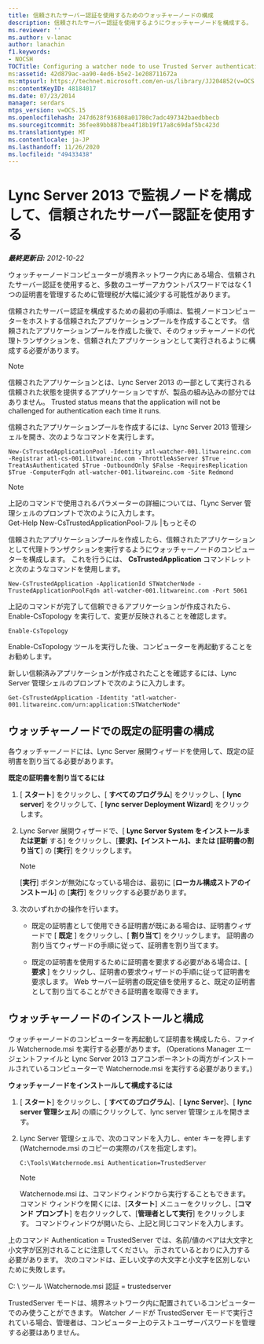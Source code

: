 ```yaml
---
title: 信頼されたサーバー認証を使用するためのウォッチャーノードの構成
description: 信頼されたサーバー認証を使用するようにウォッチャーノードを構成する。
ms.reviewer: ''
ms.author: v-lanac
author: lanachin
f1.keywords:
- NOCSH
TOCTitle: Configuring a watcher node to use Trusted Server authentication
ms:assetid: 42d879ac-aa90-4ed6-b5e2-1e208711672a
ms:mtpsurl: https://technet.microsoft.com/en-us/library/JJ204852(v=OCS.15)
ms:contentKeyID: 48184017
ms.date: 07/23/2014
manager: serdars
mtps_version: v=OCS.15
ms.openlocfilehash: 247d628f936808a01780c7adc497342baedbbecb
ms.sourcegitcommit: 36fee89bb887bea4f18b19f17a8c69daf5bc423d
ms.translationtype: MT
ms.contentlocale: ja-JP
ms.lasthandoff: 11/26/2020
ms.locfileid: "49433438"
---
```

# <a name="configuring-a-watcher-node-in-lync-server-2013-to-use-trusted-server-authentication"></a>Lync Server 2013 で監視ノードを構成して、信頼されたサーバー認証を使用する

<div data-xmlns="http://www.w3.org/1999/xhtml">

<div class="topic" data-xmlns="http://www.w3.org/1999/xhtml" data-msxsl="urn:schemas-microsoft-com:xslt" data-cs="https://msdn.microsoft.com/">

<div data-asp="https://msdn2.microsoft.com/asp">



</div>

<div id="mainSection">

<div id="mainBody">

<span> </span>

_**最終更新日:** 2012-10-22_

ウォッチャーノードコンピューターが境界ネットワーク内にある場合、信頼されたサーバー認証を使用すると、多数のユーザーアカウントパスワードではなく1つの証明書を管理するために管理税が大幅に減少する可能性があります。

信頼されたサーバー認証を構成するための最初の手順は、監視ノードコンピューターをホストする信頼されたアプリケーションプールを作成することです。 信頼されたアプリケーションプールを作成した後で、そのウォッチャーノードの代理トランザクションを、信頼されたアプリケーションとして実行されるように構成する必要があります。

<div>


> [!NOTE]
> 信頼されたアプリケーションとは、Lync Server 2013 の一部として実行される信頼された状態を提供するアプリケーションですが、製品の組み込みの部分ではありません。 Trusted status means that the application will not be challenged for authentication each time it runs.



</div>

信頼されたアプリケーションプールを作成するには、Lync Server 2013 管理シェルを開き、次のようなコマンドを実行します。

    New-CsTrustedApplicationPool -Identity atl-watcher-001.litwareinc.com -Registrar atl-cs-001.litwareinc.com -ThrottleAsServer $True -TreatAsAuthenticated $True -OutboundOnly $False -RequiresReplication $True -ComputerFqdn atl-watcher-001.litwareinc.com -Site Redmond

<div>


> [!NOTE]
> 上記のコマンドで使用されるパラメーターの詳細については、「Lync Server 管理シェルのプロンプトで次のように入力します。<BR>Get-Help New-CsTrustedApplicationPool-フル |もっとその



</div>

信頼されたアプリケーションプールを作成したら、信頼されたアプリケーションとして代理トランザクションを実行するようにウォッチャーノードのコンピューターを構成します。 これを行うには、 **CsTrustedApplication** コマンドレットと次のようなコマンドを使用します。

    New-CsTrustedApplication -ApplicationId STWatcherNode -TrustedApplicationPoolFqdn atl-watcher-001.litwareinc.com -Port 5061

上記のコマンドが完了して信頼できるアプリケーションが作成されたら、Enable-CsTopology を実行して、変更が反映されることを確認します。

    Enable-CsTopology

Enable-CsTopology ツールを実行した後、コンピューターを再起動することをお勧めします。

新しい信頼済みアプリケーションが作成されたことを確認するには、Lync Server 管理シェルのプロンプトで次のように入力します。

    Get-CsTrustedApplication -Identity "atl-watcher-001.litwareinc.com/urn:application:STWatcherNode"

<div>

## <a name="configuring-a-default-certificate-on-the-watcher-node"></a>ウォッチャーノードでの既定の証明書の構成

各ウォッチャーノードには、Lync Server 展開ウィザードを使用して、既定の証明書を割り当てる必要があります。

**既定の証明書を割り当てるには**

1.  [ **スタート**] をクリックし、[ **すべてのプログラム**] をクリックし、[ **lync server**] をクリックして、[ **lync server Deployment Wizard**] をクリックします。

2.  Lync Server 展開ウィザードで、[ **Lync Server System をインストールまたは更新** する] をクリックし、[**要求]、[インストール]、または [証明書の割り当て**] の [**実行**] をクリックします。
    
    <div>
    

    > [!NOTE]
    > [<STRONG>実行</STRONG>] ボタンが無効になっている場合は、最初に [<STRONG>ローカル構成ストアのインストール</STRONG>] の [<STRONG>実行</STRONG>] をクリックする必要があります。

    
    </div>

3.  次のいずれかの操作を行います。
    
      - 既定の証明書として使用できる証明書が既にある場合は、証明書ウィザードで [ **既定** ] をクリックし、[ **割り当て**] をクリックします。 証明書の割り当てウィザードの手順に従って、証明書を割り当てます。
    
      - 既定の証明書を使用するために証明書を要求する必要がある場合は、[ **要求** ] をクリックし、証明書の要求ウィザードの手順に従って証明書を要求します。 Web サーバー証明書の既定値を使用すると、既定の証明書として割り当てることができる証明書を取得できます。

</div>

<div>

## <a name="installing-and-configuring-a-watcher-node"></a>ウォッチャーノードのインストールと構成

ウォッチャーノードのコンピューターを再起動して証明書を構成したら、ファイル Watchernode.msi を実行する必要があります。 (Operations Manager エージェントファイルと Lync Server 2013 コアコンポーネントの両方がインストールされているコンピューターで Watchernode.msi を実行する必要があります。)

**ウォッチャーノードをインストールして構成するには**

1.  [ **スタート**] をクリックし、[ **すべてのプログラム**]、[ **Lync Server**]、[ **lync server 管理シェル**] の順にクリックして、lync server 管理シェルを開きます。

2.  Lync Server 管理シェルで、次のコマンドを入力し、enter キーを押します (Watchernode.msi のコピーの実際のパスを指定します)。
    
        C:\Tools\Watchernode.msi Authentication=TrustedServer
    
    <div>
    

    > [!NOTE]
    > Watchernode.msi は、コマンドウィンドウから実行することもできます。 コマンド ウィンドウを開くには、[<STRONG>スタート</STRONG>] メニューをクリックし、[<STRONG>コマンド プロンプト</STRONG>] を右クリックして、[<STRONG>管理者として実行</STRONG>] をクリックします。 コマンドウィンドウが開いたら、上記と同じコマンドを入力します。

    
    </div>

上のコマンド Authentication = TrustedServer では、名前/値のペアは大文字と小文字が区別されることに注意してください。 示されているとおりに入力する必要があります。 次のコマンドは、正しい文字の大文字と小文字を区別しないために失敗します。

C: \\ ツール \\Watchernode.msi 認証 = trustedserver

TrustedServer モードは、境界ネットワーク内に配置されているコンピューターでのみ使うことができます。 Watcher ノードが TrustedServer モードで実行されている場合、管理者は、コンピューター上のテストユーザーパスワードを管理する必要はありません。

</div>

</div>

<span> </span>

</div>

</div>

</div>

